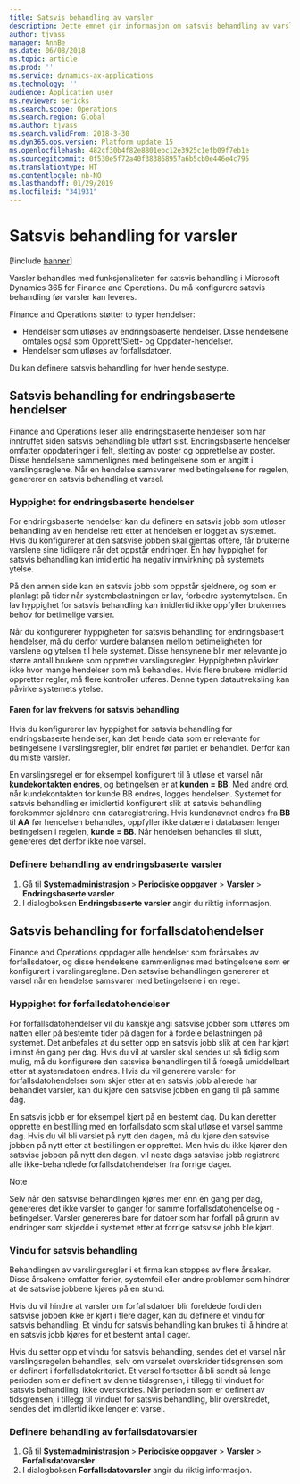 ```yaml
---
title: Satsvis behandling av varsler
description: Dette emnet gir informasjon om satsvis behandling av varsler i Microsoft Dynamics 365 for Finance and Operations.
author: tjvass
manager: AnnBe
ms.date: 06/08/2018
ms.topic: article
ms.prod: ''
ms.service: dynamics-ax-applications
ms.technology: ''
audience: Application user
ms.reviewer: sericks
ms.search.scope: Operations
ms.search.region: Global
ms.author: tjvass
ms.search.validFrom: 2018-3-30
ms.dyn365.ops.version: Platform update 15
ms.openlocfilehash: 482cf30b4f82e8801ebc12e3925c1efb09f7eb1e
ms.sourcegitcommit: 0f530e5f72a40f383868957a6b5cb0e446e4c795
ms.translationtype: HT
ms.contentlocale: nb-NO
ms.lasthandoff: 01/29/2019
ms.locfileid: "341931"
---
```

# <a name="batch-processing-of-alerts"></a>Satsvis behandling for varsler

[!include [banner](../includes/banner.md)]

Varsler behandles med funksjonaliteten for satsvis behandling i Microsoft Dynamics 365 for Finance and Operations. Du må konfigurere satsvis behandling før varsler kan leveres.

Finance and Operations støtter to typer hendelser:

- Hendelser som utløses av endringsbaserte hendelser. Disse hendelsene omtales også som Opprett/Slett- og Oppdater-hendelser.
- Hendelser som utløses av forfallsdatoer.

Du kan definere satsvis behandling for hver hendelsestype.
        
## <a name="batch-processing-for-change-based-events"></a>Satsvis behandling for endringsbaserte hendelser

Finance and Operations leser alle endringsbaserte hendelser som har inntruffet siden satsvis behandling ble utført sist. Endringsbaserte hendelser omfatter oppdateringer i felt, sletting av poster og opprettelse av poster. Disse hendelsene sammenlignes med betingelsene som er angitt i varslingsreglene. Når en hendelse samsvarer med betingelsene for regelen, genererer en satsvis behandling et varsel.

### <a name="frequency-for-change-based-events"></a>Hyppighet for endringsbaserte hendelser

For endringsbaserte hendelser kan du definere en satsvis jobb som utløser behandling av en hendelse rett etter at hendelsen er logget av systemet. Hvis du konfigurerer at den satsvise jobben skal gjentas oftere, får brukerne varslene sine tidligere når det oppstår endringer. En høy hyppighet for satsvis behandling kan imidlertid ha negativ innvirkning på systemets ytelse.

På den annen side kan en satsvis jobb som oppstår sjeldnere, og som er planlagt på tider når systembelastningen er lav, forbedre systemytelsen. En lav hyppighet for satsvis behandling kan imidlertid ikke oppfyller brukernes behov for betimelige varsler.

Når du konfigurerer hyppigheten for satsvis behandling for endringsbasert hendelser, må du derfor vurdere balansen mellom betimeligheten for varslene og ytelsen til hele systemet. Disse hensynene blir mer relevante jo større antall brukere som oppretter varslingsregler. Hyppigheten påvirker ikke hvor mange hendelser som må behandles. Hvis flere brukere imidlertid oppretter regler, må flere kontroller utføres. Denne typen datautveksling kan påvirke systemets ytelse.

#### <a name="the-risks-of-low-batch-frequency"></a>Faren for lav frekvens for satsvis behandling

Hvis du konfigurerer lav hyppighet for satsvis behandling for endringsbaserte hendelser, kan det hende data som er relevante for betingelsene i varslingsregler, blir endret før partiet er behandlet. Derfor kan du miste varsler.

En varslingsregel er for eksempel konfigurert til å utløse et varsel når **kundekontakten endres**, og betingelsen er at **kunden = BB**. Med andre ord, når kundekontakten for kunde BB endres, logges hendelsen. Systemet for satsvis behandling er imidlertid konfigurert slik at satsvis behandling forekommer sjeldnere enn dataregistrering. Hvis kundenavnet endres fra **BB** til **AA** før hendelsen behandles, oppfyller ikke dataene i databasen lenger betingelsen i regelen, **kunde = BB**. Når hendelsen behandles til slutt, genereres det derfor ikke noe varsel.

### <a name="set-up-processing-for-change-based-alerts"></a>Definere behandling av endringsbaserte varsler

1. Gå til **Systemadministrasjon** &gt; **Periodiske oppgaver** &gt; **Varsler** &gt; **Endringsbaserte varsler**.
2. I dialogboksen **Endringsbaserte varsler** angir du riktig informasjon.

## <a name="batch-processing-for-due-date-events"></a>Satsvis behandling for forfallsdatohendelser

Finance and Operations oppdager alle hendelser som forårsakes av forfallsdatoer, og disse hendelsene sammenlignes med betingelsene som er konfigurert i varslingsreglene. Den satsvise behandlingen genererer et varsel når en hendelse samsvarer med betingelsene i en regel.

### <a name="frequency-for-due-date-events"></a>Hyppighet for forfallsdatohendelser

For forfallsdatohendelser vil du kanskje angi satsvise jobber som utføres om natten eller på bestemte tider på dagen for å fordele belastningen på systemet. Det anbefales at du setter opp en satsvis jobb slik at den har kjørt i minst én gang per dag. Hvis du vil at varsler skal sendes ut så tidlig som mulig, må du konfigurere den satsvise behandlingen til å foregå umiddelbart etter at systemdatoen endres. Hvis du vil generere varsler for forfallsdatohendelser som skjer etter at en satsvis jobb allerede har behandlet varsler, kan du kjøre den satsvise jobben en gang til på samme dag.

En satsvis jobb er for eksempel kjørt på en bestemt dag. Du kan deretter opprette en bestilling med en forfallsdato som skal utløse et varsel samme dag. Hvis du vil bli varslet på nytt den dagen, må du kjøre den satsvise jobben på nytt etter at bestillingen er opprettet. Men hvis du ikke kjører den satsvise jobben på nytt den dagen, vil neste dags satsvise jobb registrere alle ikke-behandlede forfallsdatohendelser fra forrige dager.

> [!NOTE]
> Selv når den satsvise behandlingen kjøres mer enn én gang per dag, genereres det ikke varsler to ganger for samme forfallsdatohendelse og -betingelser. Varsler genereres bare for datoer som har forfall på grunn av endringer som skjedde i systemet etter at forrige satsvise jobb ble kjørt.

### <a name="batch-processing-window"></a>Vindu for satsvis behandling

Behandlingen av varslingsregler i et firma kan stoppes av flere årsaker. Disse årsakene omfatter ferier, systemfeil eller andre problemer som hindrer at de satsvise jobbene kjøres på en stund.

Hvis du vil hindre at varsler om forfallsdatoer blir foreldede fordi den satsvise jobben ikke er kjørt i flere dager, kan du definere et vindu for satsvis behandling. Et vindu for satsvis behandling kan brukes til å hindre at en satsvis jobb kjøres for et bestemt antall dager.

Hvis du setter opp et vindu for satsvis behandling, sendes det et varsel når varslingsregelen behandles, selv om varselet overskrider tidsgrensen som er definert i forfallsdatokriteriet. Et varsel fortsetter å bli sendt så lenge perioden som er definert av denne tidsgrensen, i tillegg til vinduet for satsvis behandling, ikke overskrides. Når perioden som er definert av tidsgrensen, i tillegg til vinduet for satsvis behandling, blir overskredet, sendes det imidlertid ikke lenger et varsel.

### <a name="set-up-processing-for-due-date-alerts"></a>Definere behandling av forfallsdatovarsler

1. Gå til **Systemadministrasjon** &gt; **Periodiske oppgaver** &gt; **Varsler** &gt; **Forfallsdatovarsler**.
2. I dialogboksen **Forfallsdatovarsler** angir du riktig informasjon.
